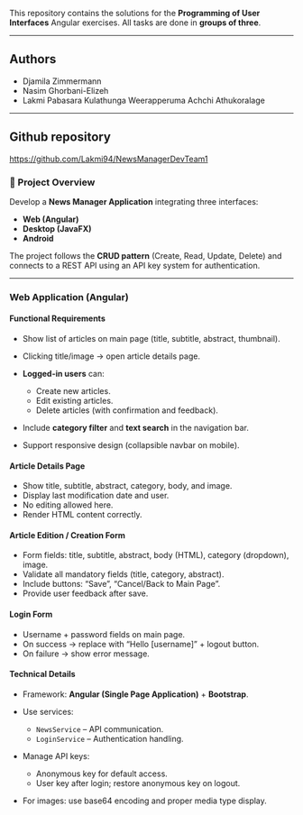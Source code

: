 This repository contains the solutions for the **Programming of User Interfaces** Angular exercises.
All tasks are done in **groups of three**.

---

## Authors

* Djamila Zimmermann
* Nasim Ghorbani-Elizeh
* Lakmi Pabasara Kulathunga Weerapperuma Achchi Athukoralage

---

## Github repository
https://github.com/Lakmi94/NewsManagerDevTeam1


### 📘 Project Overview

Develop a **News Manager Application** integrating three interfaces:

* **Web (Angular)**
* **Desktop (JavaFX)**
* **Android**

The project follows the **CRUD pattern** (Create, Read, Update, Delete) and connects to a REST API using an API key system for authentication.

---

### Web Application (Angular)

#### Functional Requirements

* Show list of articles on main page (title, subtitle, abstract, thumbnail).
* Clicking title/image → open article details page.
* **Logged-in users** can:

  * Create new articles.
  * Edit existing articles.
  * Delete articles (with confirmation and feedback).
* Include **category filter** and **text search** in the navigation bar.
* Support responsive design (collapsible navbar on mobile).

#### Article Details Page

* Show title, subtitle, abstract, category, body, and image.
* Display last modification date and user.
* No editing allowed here.
* Render HTML content correctly.

#### Article Edition / Creation Form

* Form fields: title, subtitle, abstract, body (HTML), category (dropdown), image.
* Validate all mandatory fields (title, category, abstract).
* Include buttons: “Save”, “Cancel/Back to Main Page”.
* Provide user feedback after save.

#### Login Form

* Username + password fields on main page.
* On success → replace with “Hello [username]” + logout button.
* On failure → show error message.

#### Technical Details

* Framework: **Angular (Single Page Application)** + **Bootstrap**.
* Use services:

  * `NewsService` – API communication.
  * `LoginService` – Authentication handling.
* Manage API keys:

  * Anonymous key for default access.
  * User key after login; restore anonymous key on logout.
* For images: use base64 encoding and proper media type display.
